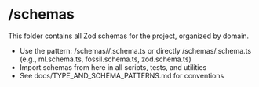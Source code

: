 # /schemas

This folder contains all Zod schemas for the project, organized by domain.

- Use the pattern: /schemas/<scope>/<domain>.schema.ts or directly /schemas/<domain>.schema.ts (e.g., ml.schema.ts, fossil.schema.ts, zod.schema.ts)
- Import schemas from here in all scripts, tests, and utilities
- See docs/TYPE_AND_SCHEMA_PATTERNS.md for conventions 